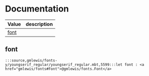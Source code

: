 # Documentation
|Value|description|
|---|---|
|[font](#font)||

## font

```moonbit
:::source,gmlewis/fonts-y/youngserif_regular/youngserif_regular.mbt,5599:::let font : <a href="gmlewis/fonts#Font">@gmlewis/fonts.Font</a>
```

